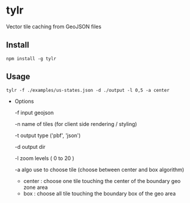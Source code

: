 tylr
====

Vector tile caching from GeoJSON files

## Install

    npm install -g tylr 

## Usage 

    tylr -f ./examples/us-states.json -d ./output -l 0,5 -a center

  * Options
    
    -f input geojson

    -n name of tiles (for client side rendering / styling)

    -t output type ('pbf', 'json')
    
    -d output dir
    
    -l zoom levels ( 0 to 20 ) 

    -a algo use to choose tile (choose between center and box algorithm)
       
       * center : choose one tile touching the center of the boundary geo zone area
       * box : choose all tile touching the boundary box of the geo area
